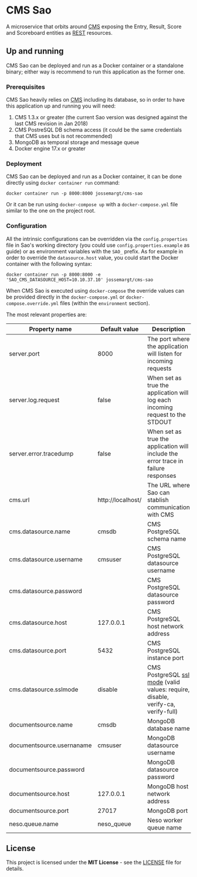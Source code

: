 # CMS Sao

A microservice that orbits around [CMS](https://github.com/cms-dev/cms) exposing
the Entry, Result, Score and Scoreboard entities as [REST](https://en.wikipedia.org/wiki/Representational_state_transfer)
resources.

## Up and running

CMS Sao can be deployed and run as a Docker container or a standalone binary;
either way is recommend to run this application as the former one.

### Prerequisites

CMS Sao heavily relies on [CMS](https://github.com/cms-dev/cms) including its database, so
in order to have this application up and running you will need:

1. CMS 1.3.x or greater (the current Sao version was designed against the last CMS revision in Jan 2018)
2. CMS PostreSQL DB schema access (it could be the same credentials that CMS uses but is not recommended)
3. MongoDB as temporal storage and message queue
4. Docker engine 17.x or greater

### Deployment

CMS Sao can be deployed and run as a Docker container, it can be done directly
using `docker container run` command:

```shell
docker container run -p 8000:8000 jossemargt/cms-sao
```

Or it can be run using `docker-compose up` with a `docker-compose.yml` file
similar to the one on the project root.

### Configuration

All the intrinsic configurations can be overridden via the `config.properties`
file in Sao's working directory (you could use `config.properties.example` as
guide) or as environment variables with the `SAO_` prefix. As for example in
order to override the `datasource.host` value, you could start the Docker
container with the following syntax:

```shell
docker container run -p 8000:8000 -e 'SAO_CMS_DATASOURCE_HOST=10.10.37.10' jossemargt/cms-sao
```

When CMS Sao is executed using `docker-compose` the override values can be provided directly
in the `docker-compose.yml` or `docker-compose.override.yml` files (within the `environment`
section).

The most relevant properties are:

Property name | Default value | Description
--- | --- | ---
server.port | 8000 | The port where the application will listen for incoming requests
server.log.request | false | When set as true the application will log each incoming request to the STDOUT
server.error.tracedump | false | When set as true the application will include the error trace in failure responses
cms.url | http://localhost/ | The URL where Sao can stablish communication with CMS
cms.datasource.name | cmsdb | CMS PostgreSQL schema name
cms.datasource.username | cmsuser | CMS PostgreSQL datasource username
cms.datasource.password | | CMS PostgreSQL datasource password
cms.datasource.host | 127.0.0.1 | CMS PostgreSQL host network address
cms.datasource.port | 5432 | CMS PostgreSQL instance port
cms.datasource.sslmode | disable | CMS PostgreSQL [ssl mode](https://www.postgresql.org/docs/9.1/libpq-ssl.html) (valid values: require, disable, verify-ca, verify-full)
documentsource.name | cmsdb | MongoDB database name
documentsource.usernaname | cmsuser | MongoDB datasource username
documentsource.password | | MongoDB datasource password
documentsource.host | 127.0.0.1 | MongoDB host network address
documentsource.port | 27017 | MongoDB port
neso.queue.name | neso_queue | Neso worker queue name

## License

This project is licensed under the **MIT License** - see the [LICENSE](LICENSE)
file for details.
